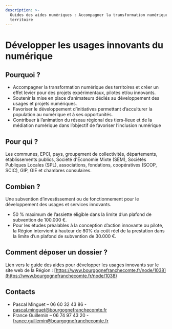 ```yaml
---
description: >-
  Guides des aides numériques : Accompagner la transformation numérique du
  territoire
---
```


# Développer les usages innovants du numérique

## Pourquoi ?

* Accompagner la transformation numérique des territoires et créer un effet levier pour des projets expérimentaux, pilotes et/ou innovants.
* Soutenir la mise en place d’animateurs dédiés au développement des usages et projets numériques.
* Favoriser le développement d’initiatives permettant d’acculturer la population au numérique et à ses opportunités.
* Contribuer à l’animation du réseau régional des tiers-lieux et de la médiation numérique dans l’objectif de favoriser l’inclusion numérique

## Pour qui ?

Les communes, EPCI, pays, groupement de collectivités, départements, établissements publics, Société d'Économie Mixte \(SEM\), Sociétés Publiques Locales \(SPL\), associations, fondations, coopératives \(SCOP, SCIC\), GIP, GIE et chambres consulaires.

## Combien ?

Une subvention d’investissement ou de fonctionnement pour le développement des usages et services innovants.

* 50 % maximum de l’assiette éligible dans la limite d’un plafond de subvention de 100.000 €.
* Pour les études préalables à la conception d’action innovante ou pilote, la Région intervient à hauteur de 80% du coût réel de la prestation dans la limite d’un plafond de subvention de 30.000 €.

## Comment déposer un dossier ?

Lien vers le guide des aides pour développer les usages innovants sur le site web de la Région : [https://www.bourgognefranchecomte.fr/node/1038](https://www.bourgognefranchecomte.fr/node/1038)

## Contacts

* Pascal Minguet – 06 60 32 43 86 - pascal.minguet@bourgognefranchecomte.fr 
* France Guillemin – 06 74 97 43 20 - france.guillemin@bourgognefranchecomte.fr

